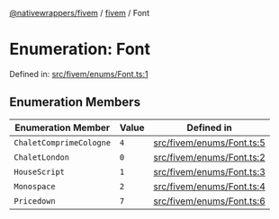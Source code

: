 [@nativewrappers/fivem](../../README.md) / [fivem](../README.md) / Font

# Enumeration: Font

Defined in: [src/fivem/enums/Font.ts:1](https://github.com/nativewrappers/fivem/blob/712f0bf92fff25cfcad1f759429c48668c195b4a/src/fivem/enums/Font.ts#L1)

## Enumeration Members

| Enumeration Member | Value | Defined in |
| ------ | ------ | ------ |
| <a id="chaletcomprimecologne"></a> `ChaletComprimeCologne` | `4` | [src/fivem/enums/Font.ts:5](https://github.com/nativewrappers/fivem/blob/712f0bf92fff25cfcad1f759429c48668c195b4a/src/fivem/enums/Font.ts#L5) |
| <a id="chaletlondon"></a> `ChaletLondon` | `0` | [src/fivem/enums/Font.ts:2](https://github.com/nativewrappers/fivem/blob/712f0bf92fff25cfcad1f759429c48668c195b4a/src/fivem/enums/Font.ts#L2) |
| <a id="housescript"></a> `HouseScript` | `1` | [src/fivem/enums/Font.ts:3](https://github.com/nativewrappers/fivem/blob/712f0bf92fff25cfcad1f759429c48668c195b4a/src/fivem/enums/Font.ts#L3) |
| <a id="monospace"></a> `Monospace` | `2` | [src/fivem/enums/Font.ts:4](https://github.com/nativewrappers/fivem/blob/712f0bf92fff25cfcad1f759429c48668c195b4a/src/fivem/enums/Font.ts#L4) |
| <a id="pricedown"></a> `Pricedown` | `7` | [src/fivem/enums/Font.ts:6](https://github.com/nativewrappers/fivem/blob/712f0bf92fff25cfcad1f759429c48668c195b4a/src/fivem/enums/Font.ts#L6) |
